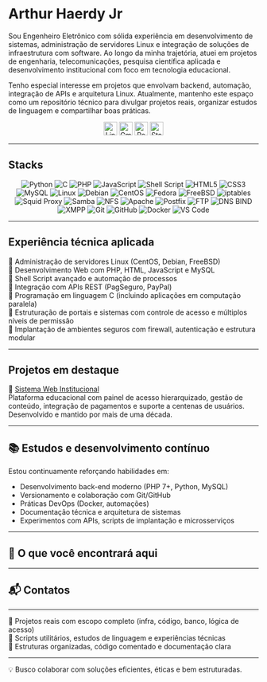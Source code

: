 # Arthur Haerdy Jr 

Sou Engenheiro Eletrônico com sólida experiência em desenvolvimento de sistemas, administração de servidores Linux e integração de soluções de infraestrutura com software. Ao longo da minha trajetória, atuei em projetos de engenharia, telecomunicações, pesquisa científica aplicada e desenvolvimento institucional com foco em tecnologia educacional.

Tenho especial interesse em projetos que envolvam backend, automação, integração de APIs e arquitetura Linux. Atualmente, mantenho este espaço como um repositório técnico para divulgar projetos reais, organizar estudos de linguagem e compartilhar boas práticas.
<!-- Contact Badges -->
<p align="center"> 
  <!-- LinkedIn Badge -->
  <a href="https://www.linkedin.com/in/arthur-haerdy-jr/" style="text-decoration: none;">
    <img alt="LinkedIn" title="Conecte-se comigo no LinkedIn" 
         src="https://custom-icon-badges.demolab.com/badge/-LinkedIn-282A36?style=for-the-badge&logo=linkedin&logoColor=white&labelColor=634781" 
         style="height: 27px;" /></a>

  <!-- Gmail Badge -->
  <a href="mailto:arthur.haerdy@gmail.com" style="text-decoration: none;">
    <img alt="Gmail" title="Me envie um e-mail" 
         src="https://custom-icon-badges.demolab.com/badge/-Gmail-282A36?style=for-the-badge&logo=gmail&logoColor=white&labelColor=634781" 
         style="height: 27px;" /></a>

  <!-- GitHub Repositories Badge -->
  <a href="https://github.com/ahaerdy?tab=repositories" style="text-decoration: none;">
    <img alt="Repositories" title="Veja meus repositórios no GitHub" 
         src="https://custom-icon-badges.demolab.com/badge/-Repositories-282A36?style=for-the-badge&logo=repo&logoColor=white&labelColor=634781" 
         style="height: 27px;" /></a>

  <!-- Starred Repositories Badge -->
  <a href="https://github.com/ahaerdy?tab=stars" style="text-decoration: none;">
    <img alt="Starred Repositories" title="Repositórios que favoritei" 
         src="https://custom-icon-badges.demolab.com/badge/-Starred%20Repos-282A36?style=for-the-badge&logo=star&logoColor=white&labelColor=634781" 
         style="height: 27px;" /></a>
</p>

---

## Stacks

<div align="center">

  <!-- 🧠 Linguagens de Programação -->
  <img alt="Python" src="https://img.shields.io/badge/Python-3776AB?style=for-the-badge&logo=python&logoColor=white" />
  <img alt="C" src="https://img.shields.io/badge/C-00599C?style=for-the-badge&logo=c&logoColor=white" />
  <img alt="PHP" src="https://img.shields.io/badge/PHP-777BB4?style=for-the-badge&logo=php&logoColor=white" />
  <img alt="JavaScript" src="https://img.shields.io/badge/JavaScript-F7DF1E?style=for-the-badge&logo=javascript&logoColor=black" />
  <img alt="Shell Script" src="https://img.shields.io/badge/Shell_Script-121011?style=for-the-badge&logo=gnu-bash&logoColor=white" />

  <!-- 🌐 Desenvolvimento Web -->
  <img alt="HTML5" src="https://img.shields.io/badge/HTML5-E34F26?style=for-the-badge&logo=html5&logoColor=white" />
  <img alt="CSS3" src="https://img.shields.io/badge/CSS3-1572B6?style=for-the-badge&logo=css3&logoColor=white" />
  <img alt="MySQL" src="https://img.shields.io/badge/MySQL-4479A1?style=for-the-badge&logo=mysql&logoColor=white" />

  <!-- 🐧 Distribuições Linux -->
  <img alt="Linux" src="https://img.shields.io/badge/Linux-FCC624?style=for-the-badge&logo=linux&logoColor=black" />
  <img alt="Debian" src="https://img.shields.io/badge/Debian-A81D33?style=for-the-badge&logo=debian&logoColor=white" />
  <img alt="CentOS" src="https://img.shields.io/badge/CentOS-262577?style=for-the-badge&logo=centos&logoColor=white" />
  <img alt="Fedora" src="https://img.shields.io/badge/Fedora-51A2DA?style=for-the-badge&logo=fedora&logoColor=white" />
  <img alt="FreeBSD" src="https://img.shields.io/badge/FreeBSD-AB2B28?style=for-the-badge&logo=freebsd&logoColor=white" />

  <!-- 🔐 Infraestrutura e Segurança -->
  <img alt="iptables" src="https://img.shields.io/badge/iptables-FIREWALL?style=for-the-badge&logo=linux&logoColor=white&color=orange" />
  <img alt="Squid Proxy" src="https://img.shields.io/badge/Squid_Proxy-232F3E?style=for-the-badge&logo=linux&logoColor=white" />
  <img alt="Samba" src="https://img.shields.io/badge/Samba-1D222D?style=for-the-badge&logo=samba&logoColor=white" />
  <img alt="NFS" src="https://img.shields.io/badge/NFS-204A87?style=for-the-badge&logo=linux&logoColor=white" />

  <!-- 🧰 Serviços e Protocolos -->
  <img alt="Apache" src="https://img.shields.io/badge/Apache-D22128?style=for-the-badge&logo=apache&logoColor=white" />
  <img alt="Postfix" src="https://img.shields.io/badge/Postfix-EA3C00?style=for-the-badge&logo=gnu&logoColor=white" />
  <img alt="FTP" src="https://img.shields.io/badge/FTP-00457C?style=for-the-badge&logo=ftp&logoColor=white" />
  <img alt="DNS BIND" src="https://img.shields.io/badge/BIND-DNS?style=for-the-badge&logo=linux&logoColor=white&color=blue" />
  <img alt="XMPP" src="https://img.shields.io/badge/XMPP-002B5C?style=for-the-badge&logo=xmpp&logoColor=white" />

  <!-- 🛠️ Ferramentas DevOps e Colaboração -->
  <img alt="Git" src="https://img.shields.io/badge/Git-F05032?style=for-the-badge&logo=git&logoColor=white" />
  <img alt="GitHub" src="https://img.shields.io/badge/GitHub-181717?style=for-the-badge&logo=github&logoColor=white" />
  <img alt="Docker" src="https://img.shields.io/badge/Docker-2496ED?style=for-the-badge&logo=docker&logoColor=white" />
  <img alt="VS Code" src="https://img.shields.io/badge/VS%20Code-007ACC?style=for-the-badge&logo=visualstudiocode&logoColor=white" />

</div>

---

## Experiência técnica aplicada

🔧 Administração de servidores Linux (CentOS, Debian, FreeBSD)  
🔧 Desenvolvimento Web com PHP, HTML, JavaScript e MySQL  
🔧 Shell Script avançado e automação de processos  
🔧 Integração com APIs REST (PagSeguro, PayPal)  
🔧 Programação em linguagem C (incluindo aplicações em computação paralela)  
🔧 Estruturação de portais e sistemas com controle de acesso e múltiplos níveis de permissão  
🔧 Implantação de ambientes seguros com firewall, autenticação e estrutura modular

---

## Projetos em destaque

🔹 [Sistema Web Institucional](https://github.com/ahaerdy/sistema-web-institucional)  
Plataforma educacional com painel de acesso hierarquizado, gestão de conteúdo, integração de pagamentos e suporte a centenas de usuários. Desenvolvido e mantido por mais de uma década.

---

## 📚 Estudos e desenvolvimento contínuo

Estou continuamente reforçando habilidades em:

- Desenvolvimento back-end moderno (PHP 7+, Python, MySQL)
- Versionamento e colaboração com Git/GitHub
- Práticas DevOps (Docker, automações)
- Documentação técnica e arquitetura de sistemas
- Experimentos com APIs, scripts de implantação e microsserviços

---

## 🧭 O que você encontrará aqui
---

## 📬 Contatos



---
📁 Projetos reais com escopo completo (infra, código, banco, lógica de acesso)  
📁 Scripts utilitários, estudos de linguagem e experiências técnicas  
📁 Estruturas organizadas, código comentado e documentação clara

---

💡 Busco colaborar com soluções eficientes, éticas e bem estruturadas.
